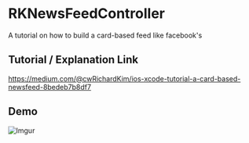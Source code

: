 RKNewsFeedController
====================

A tutorial on how to build a card-based feed like facebook's

## Tutorial / Explanation Link
https://medium.com/@cwRichardKim/ios-xcode-tutorial-a-card-based-newsfeed-8bedeb7b8df7

## Demo
![Imgur](http://i.imgur.com/ciItaIg.gif)
